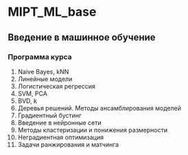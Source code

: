 # MIPT_ML_base
## Введение в машинное обучение
### Программа курса
1. Naive Bayes, kNN
2. Линейные модели
3. Логистическая регрессия
4. SVM, PCA
5. BVD, k
6. Деревья решений. Методы ансамблирования моделей
7. Градиентный бустинг
8. Введение в нейронные сети
9. Методы кластеризации и понижения размерности
10. Неградиентная оптимизация
11. Задачи ранжирования и матчинга
